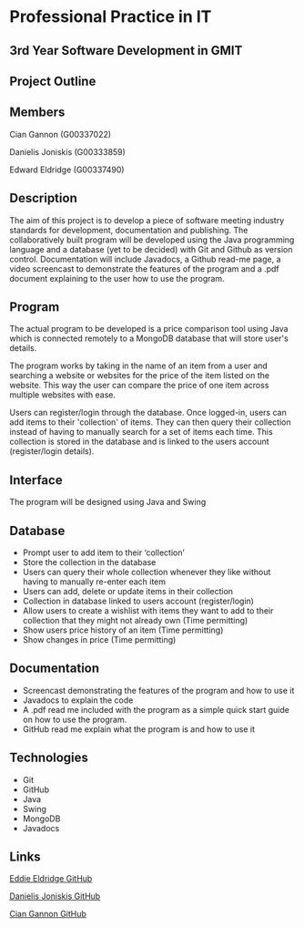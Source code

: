
# Professional Practice in IT

## 3rd Year Software Development in GMIT

## Project Outline

## Members

Cian Gannon (G00337022)

Danielis Joniskis (G00333859)

Edward Eldridge (G00337490)

## Description

The aim of this project is to develop a piece of software meeting industry standards for development, documentation and publishing. The collaboratively built program will be developed using the Java programming language and a database (yet to be decided) with Git and Github as version control. Documentation will include Javadocs, a Github read-me page, a video screencast to demonstrate the features of the program and a .pdf document explaining to the user how to use the program.

## Program

The actual program to be developed is a price comparison tool using Java which is connected remotely to a MongoDB database that will store user&#39;s details.

The program works by taking in the name of an item from a user and searching a website or websites for the price of the item listed on the website. This way the user can compare the price of one item across multiple websites with ease.

Users can register/login through the database. Once logged-in, users can add items to their &#39;collection&#39; of items. They can then query their collection instead of having to manually search for a set of items each time. This collection is stored in the database and is linked to the users account (register/login details).

## Interface
The program will be designed using Java and Swing

## Database
-	Prompt user to add item to their ‘collection’
-	Store the collection in the database
-	Users can query their whole collection whenever they like without having to manually re-enter each item
-	Users can add, delete or update items in their collection
-	Collection in database linked to users account (register/login)
-	Allow users to create a wishlist with items they want to add to their collection that they might not already own (Time permitting)
-	Show users price history of an item (Time permitting)
-	Show changes in price (Time permitting)

## Documentation
-	Screencast demonstrating the features of the program and how to use it
-	Javadocs to explain the code
-	A .pdf read me included with the program as a simple quick start guide on how to use the program.
-	GitHub read me explain what the program is and how to use it

## Technologies
-	Git
-	GitHub
-	Java
-	Swing
-	MongoDB
-	Javadocs

## Links

[Eddie Eldridge GitHub](https://github.com/EddieEldridge)

[Danielis Joniskis GitHub](https://github.com/jawneck)

[Cian Gannon GitHub](https://github.com/cian2009/ITProSkills)
